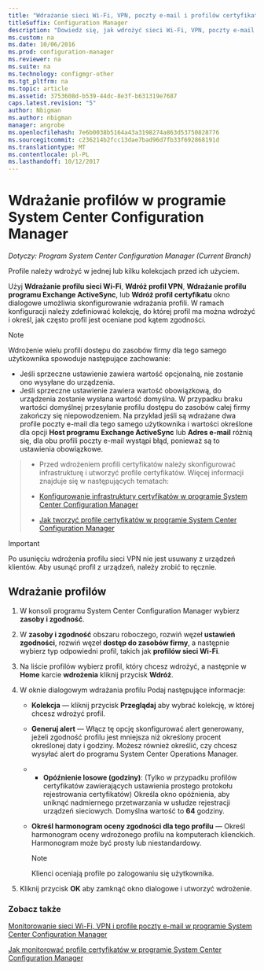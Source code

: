 ```yaml
---
title: "Wdrażanie sieci Wi-Fi, VPN, poczty e-mail i profilów certyfikatów"
titleSuffix: Configuration Manager
description: "Dowiedz się, jak wdrożyć sieci Wi-Fi, VPN, poczty e-mail i profilów certyfikatów w programie System Center Configuration Manager."
ms.custom: na
ms.date: 10/06/2016
ms.prod: configuration-manager
ms.reviewer: na
ms.suite: na
ms.technology: configmgr-other
ms.tgt_pltfrm: na
ms.topic: article
ms.assetid: 3753608d-b539-44dc-8e3f-b631319e7687
caps.latest.revision: "5"
author: Nbigman
ms.author: nbigman
manager: angrobe
ms.openlocfilehash: 7e6b0038b5164a43a3198274a863d53750828776
ms.sourcegitcommit: c236214b2fcc13dae7bad96d7fb33f692868191d
ms.translationtype: MT
ms.contentlocale: pl-PL
ms.lasthandoff: 10/12/2017
---
```

# <a name="deploy-profiles-in-system-center-configuration-manager"></a>Wdrażanie profilów w programie System Center Configuration Manager

*Dotyczy: Program System Center Configuration Manager (Current Branch)*

Profile należy wdrożyć w jednej lub kilku kolekcjach przed ich użyciem.  

 Użyj **Wdrażanie profilu sieci Wi-Fi**, **Wdróż profil VPN**, **Wdrażanie profilu programu Exchange ActiveSync**, lub **Wdróż profil certyfikatu** okno dialogowe umożliwia skonfigurowanie wdrażania profili. W ramach konfiguracji należy zdefiniować kolekcję, do której profil ma można wdrożyć i określ, jak często profil jest oceniane pod kątem zgodności.  

> [!NOTE]  
>  Wdrożenie wielu profili dostępu do zasobów firmy dla tego samego użytkownika spowoduje następujące zachowanie:  
>   
>  -   Jeśli sprzeczne ustawienie zawiera wartość opcjonalną, nie zostanie ono wysyłane do urządzenia.  
> -   Jeśli sprzeczne ustawienie zawiera wartość obowiązkową, do urządzenia zostanie wysłana wartość domyślna. W przypadku braku wartości domyślnej przesyłanie profilu dostępu do zasobów całej firmy zakończy się niepowodzeniem. Na przykład jeśli są wdrażane dwa profile poczty e-mail dla tego samego użytkownika i wartości określone dla opcji **Host programu Exchange ActiveSync** lub **Adres e-mail** różnią się, dla obu profili poczty e-mail wystąpi błąd, ponieważ są to ustawienia obowiązkowe.  

> -   Przed wdrożeniem profili certyfikatów należy skonfigurować infrastrukturę i utworzyć profile certyfikatów. Więcej informacji znajduje się w następujących tematach:  
>   
>  -   [Konfigurowanie infrastruktury certyfikatów w programie System Center Configuration Manager](certificate-infrastructure.md)  
> -   [Jak tworzyć profile certyfikatów w programie System Center Configuration Manager](create-certificate-profiles.md)    

> [!IMPORTANT]  
>  Po usunięciu wdrożenia profilu sieci VPN nie jest usuwany z urządzeń klientów. Aby usunąć profil z urządzeń, należy zrobić to ręcznie.
>   

## <a name="deploying--profiles"></a>Wdrażanie profilów  


1.  W konsoli programu System Center Configuration Manager wybierz **zasoby i zgodność**.  

2.  W **zasoby i zgodność** obszaru roboczego, rozwiń węzeł **ustawień zgodności**, rozwiń węzeł **dostęp do zasobów firmy**, a następnie wybierz typ odpowiedni profil, takich jak **profilów sieci Wi-Fi**.  

3.  Na liście profilów wybierz profil, który chcesz wdrożyć, a następnie w **Home** karcie **wdrożenia** kliknij przycisk **Wdróż**.  

4.  W oknie dialogowym wdrażania profilu Podaj następujące informacje:  

    -   **Kolekcja** — kliknij przycisk **Przeglądaj** aby wybrać kolekcję, w której chcesz wdrożyć profil.  

    -   **Generuj alert** — Włącz tę opcję skonfigurować alert generowany, jeżeli zgodność profilu jest mniejsza niż określony procent określonej daty i godziny. Możesz również określić, czy chcesz wysyłać alert do programu System Center Operations Manager.  

    -   -   **Opóźnienie losowe (godziny)**: (Tylko w przypadku profilów certyfikatów zawierających ustawienia prostego protokołu rejestrowania certyfikatów) Określa okno opóźnienia, aby uniknąć nadmiernego przetwarzania w usłudze rejestracji urządzeń sieciowych. Domyślna wartość to **64** godziny.  

    -   **Określ harmonogram oceny zgodności dla tego <type> profilu** — Określ harmonogram oceny wdrożonego profilu na komputerach klienckich. Harmonogram może być prosty lub niestandardowy.  

        > [!NOTE]  
        >  Klienci oceniają profile po zalogowaniu się użytkownika.  

5.  Kliknij przycisk **OK** aby zamknąć okno dialogowe i utworzyć wdrożenie.

### <a name="see-also"></a>Zobacz także  

[Monitorowanie sieci Wi-Fi, VPN i profile poczty e-mail w programie System Center Configuration Manager](monitor-wifi-email-vpn-profiles.md)

[Jak monitorować profile certyfikatów w programie System Center Configuration Manager](monitor-certificate-profiles.md)

